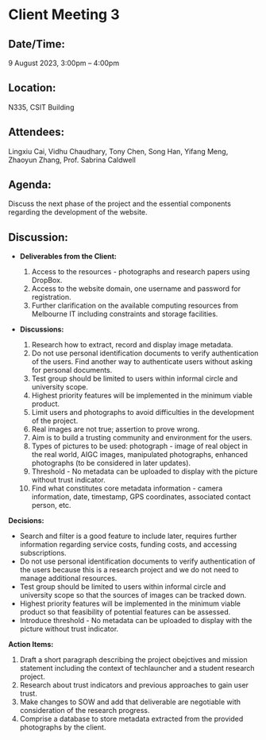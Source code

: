  # **Client Meeting 3**

## **Date/Time:** 

9 August 2023, 3:00pm – 4:00pm

## **Location:** 

N335, CSIT Building

## **Attendees:** 

Lingxiu Cai, Vidhu Chaudhary, Tony Chen, Song Han, Yifang Meng, Zhaoyun Zhang, Prof. Sabrina Caldwell

## **Agenda:** 

Discuss the next phase of the project and the essential components regarding the development of the website.

## **Discussion:**

- **Deliverables from the Client:**
  
  1. Access to the resources - photographs and research papers using DropBox.
  2. Access to the website domain, one username and password for registration.
  3. Further clarification on the available computing resources from Melbourne IT including constraints and storage facilities.
  
- **Discussions:**

  1. Research how to extract, record and display image metadata.
  3. Do not use personal identification documents to verify authentication of the users. Find another way to authenticate users without asking for personal documents.
  4. Test group should be limited to users within informal circle and university scope.
  5. Highest priority features will be implemented in the minimum viable product.
  6. Limit users and photographs to avoid difficulties in the development of the project.
  7. Real images are not true; assertion to prove wrong.
  8. Aim is to build a trusting community and environment for the users.
  9. Types of pictures to be used: photograph - image of real object in the real world, AIGC images, manipulated photographs, enhanced photographs (to be considered in later updates).
  10. Threshold - No metadata can be uploaded to display with the picture without trust indicator.
  11. Find what constitutes core metadata information - camera information, date, timestamp, GPS coordinates, associated contact person, etc.

**Decisions:**

- Search and filter is a good feature to include later, requires further information regarding service costs, funding costs, and accessing subscriptions.
- Do not use personal identification documents to verify authentication of the users because this is a research project and we do not need to manage additional resources.
- Test group should be limited to users within informal circle and university scope so that the sources of images can be tracked down.
- Highest priority features will be implemented in the minimum viable product so that feasibility of potential features can be assessed.
- Introduce threshold - No metadata can be uploaded to display with the picture without trust indicator.

**Action Items:**

1. Draft a short paragraph describing the project obejctives and mission statement including the context of techlauncher and a student research project.
2. Research about trust indicators and previous approaches to gain user trust.
3. Make changes to SOW and add that deliverable are negotiable with consideration of the research progress.
4. Comprise a database to store metadata extracted from the provided photographs by the client.
